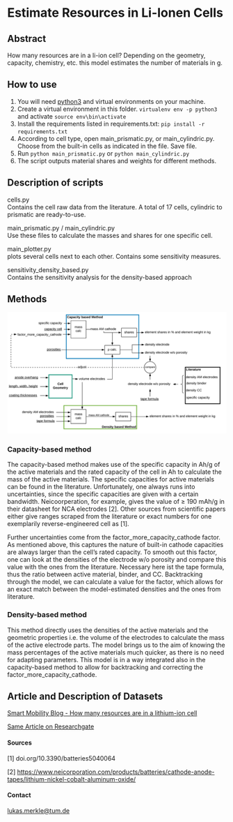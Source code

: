 # Estimate Resources in Li-Ionen Cells


## Abstract
How many resources are in a li-ion cell? Depending on the geometry, capacity, chemistry, etc. 
this model estimates the number of materials in g.

## How to use
1. You will need [python3](https://www.python.org/) and virtual environments on your machine.
1. Create a virtual environment in this folder. `virtualenv env -p python3` and activate `source env\bin\activate`
1. Install the requirements listed in requirements.txt: `pip install -r requirements.txt`
1. According to cell type, open main_prismatic.py, or main_cylindric.py. Choose from the built-in cells as indicated in the file. Save file.
1. Run `python main_prismatic.py` or `python main_cylindric.py`
1. The script outputs material shares and weights for different methods. 

## Description of scripts
cells.py\
Contains the cell raw data from the literature. A total of 17 cells, cylindric to prismatic are ready-to-use.

main_prismatic.py / main_cylindric.py\
Use these files to calculate the masses and shares for one specific cell.

main_plotter.py\
plots several cells next to each other. Contains some sensitivity measures.

sensitivity_density_based.py\
Contains the sensitivity analysis for the density-based approach

## Methods
![Setup](/images/blocks.png)

### Capacity-based method

The capacity-based method makes use of the specific capacity in Ah/g of the active materials and the rated capacity of the cell in Ah to calculate the mass of the active materials. The specific capacities for active materials can be found in the literature. Unfortunately, one always runs into uncertainties, since the specific capacities are given with a certain bandwidth. Neicoorperation, for example, gives the value of ≥ 190 mAh/g in their datasheet for NCA electrodes [2]. Other sources from scientific papers either give ranges scraped from the literature or exact numbers for one exemplarily reverse-engineered cell as [1].

Further uncertainties come from the factor_more_capacity_cathode factor. As mentioned above, this captures the nature of built-in cathode capacities are always larger than the cell’s rated capacity. To smooth out this factor, one can look at the densities of the electrode w/o porosity and compare this value with the ones from the literature. Necessary here ist the tape formula, thus the ratio between active material, binder, and CC. Backtracking through the model, we can calculate a value for the factor, which allows for an exact match between the model-estimated densities and the ones from literature.

### Density-based method

This method directly uses the densities of the active materials and the geometric properties i.e. the volume of the electrodes to calculate the mass of the active electrode parts. The model brings us to the aim of knowing the mass percentages of the active materials much quicker, as there is no need for adapting parameters. This model is in a way integrated also in the capacity-based method to allow for backtracking and correcting the factor_more_capacity_cathode.

## Article and Description of Datasets
[Smart Mobility Blog - How many resources are in a lithium-ion cell](https://smarte-mobilitaet-blog.ftm.mw.tum.de/index.php/2020/04/02/how-many-resources-are-inside-of-a-lithium-ion-cell/)

[Same Article on Researchgate](https://www.researchgate.net/publication/340870640_Resources_in_a_lithium-ion_cell)


#### Sources
[1] doi.org/10.3390/batteries5040064

[2] https://www.neicorporation.com/products/batteries/cathode-anode-tapes/lithium-nickel-cobalt-aluminum-oxide/


#### Contact
lukas.merkle@tum.de
